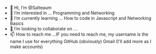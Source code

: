 - 👋 Hi, I’m @Salteaum
- 👀 I’m interested in ... Programming and Networking
- 🌱 I’m currently learning ... How to code in Javascript and Networking Basics
- 💞️ I’m looking to collaborate on ...
- 📫 How to reach me ...IF you need to reach me, my username is the name I use for everything
GitHub (obviously)
Gmail
(I'll add more as I make accounts)


<!---
Salteaum/Salteaum is a ✨ special ✨ repository because its `README.md` (this file) appears on your GitHub profile.
You can click the Preview link to take a look at your changes.
--->

